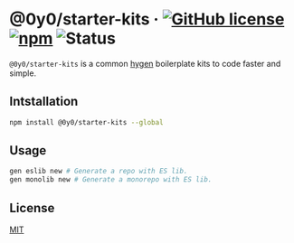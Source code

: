 # @0y0/starter-kits · [![GitHub license](https://img.shields.io/badge/license-MIT-blue.svg)](https://github.com/o0y0o/starter-kits/blob/master/LICENSE) [![npm](https://img.shields.io/npm/v/@0y0/starter-kits.svg)](https://www.npmjs.com/package/@0y0/starter-kits) ![Status](https://github.com/o0y0o/starter-kits/workflows/Package/badge.svg)

`@0y0/starter-kits` is a common [hygen](https://github.com/jondot/hygen/) boilerplate kits to code faster and simple.

## Intstallation

```sh
npm install @0y0/starter-kits --global
```

## Usage

```sh
gen eslib new # Generate a repo with ES lib.
gen monolib new # Generate a monorepo with ES lib.
```

## License

[MIT](https://github.com/o0y0o/starter-kits/blob/master/LICENSE)
